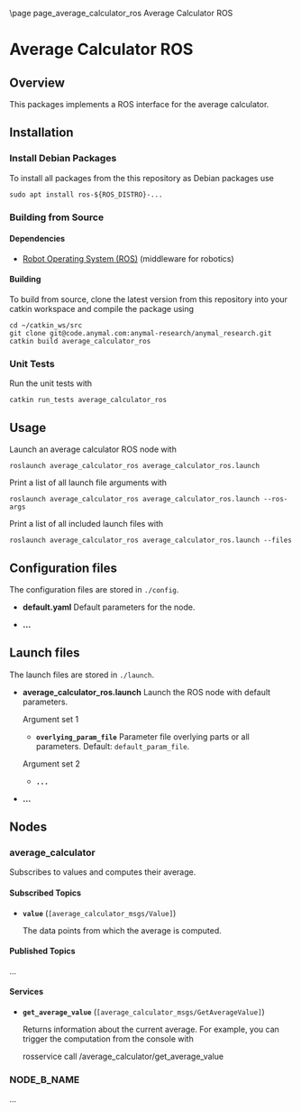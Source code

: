 \page page_average_calculator_ros Average Calculator ROS

# Average Calculator ROS

## Overview

This packages implements a ROS interface for the average calculator.

## Installation

### Install Debian Packages

To install all packages from the this repository as Debian packages use

    sudo apt install ros-${ROS_DISTRO}-...

### Building from Source

#### Dependencies

- [Robot Operating System (ROS)](http://wiki.ros.org) (middleware for robotics)

#### Building

To build from source, clone the latest version from this repository into your catkin workspace and compile the package using

    cd ~/catkin_ws/src
    git clone git@code.anymal.com:anymal-research/anymal_research.git
    catkin build average_calculator_ros

### Unit Tests

Run the unit tests with

    catkin run_tests average_calculator_ros

## Usage

Launch an average calculator ROS node with

    roslaunch average_calculator_ros average_calculator_ros.launch

Print a list of all launch file arguments with

    roslaunch average_calculator_ros average_calculator_ros.launch --ros-args

Print a list of all included launch files with

    roslaunch average_calculator_ros average_calculator_ros.launch --files

## Configuration files

The configuration files are stored in `./config`.

* **default.yaml** Default parameters for the node.

* **...**

## Launch files

The launch files are stored in `./launch`.

* **average_calculator_ros.launch** Launch the ROS node with default parameters.

    Argument set 1

    * **`overlying_param_file`** Parameter file overlying parts or all parameters. Default: `default_param_file`.

    Argument set 2

    * **`...`**

* **...**

## Nodes

### average_calculator

Subscribes to values and computes their average.

#### Subscribed Topics

* **`value`** (`[average_calculator_msgs/Value]`)

  The data points from which the average is computed.

#### Published Topics

...

#### Services

* **`get_average_value`** (`[average_calculator_msgs/GetAverageValue]`)

  Returns information about the current average. For example, you can trigger the computation from the console with

    rosservice call /average_calculator/get_average_value

### NODE_B_NAME

...
